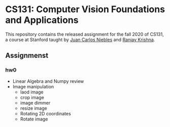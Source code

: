 # CS131: Computer Vision Foundations and Applications
This repository contains the released assignment for the fall 2020 of CS131, a course at Stanford taught by [Juan Carlos Niebles](http://www.niebles.net/) and [Ranjay Krishna](http://ranjaykrishna.com/index.html).

## Assignmenst
### hw0 
* Linear Algebra and Numpy review 
* Image manipulation
    - laod image 
    - crop image
    - image dimmer
    - resize image
    - Rotating 2D coordinates
    - Rotate image 
